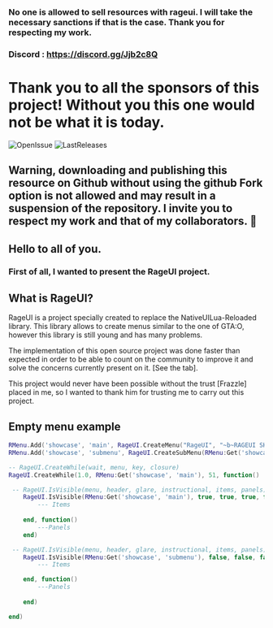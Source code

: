 ### No one is allowed to sell resources with rageui. I will take the necessary sanctions if that is the case. Thank you for respecting my work.

### Discord : https://discord.gg/Jjb2c8Q

# Thank you to all the sponsors of this project! Without you this one would not be what it is today. 

![OpenIssue](https://img.shields.io/github/issues/iTexZoz/RageUI.svg?style=flat)
![LastReleases](https://img.shields.io/github/release/iTexZoz/RageUI.svg?label=Last%20releases&style=flat)
<br>
## Warning, downloading and publishing this resource on Github without using the github Fork option is not allowed and may result in a suspension of the repository. I invite you to respect my work and that of my collaborators. :snail:
## Hello to all of you. 

### First of all, I wanted to present the RageUI project. 

## What is RageUI? 

RageUI is a project specially created to replace the NativeUILua-Reloaded library. 
This library allows to create menus similar to the one of GTA:O, however this library is still young and has many problems. 

The implementation of this open source project was done faster than expected in order to be able to count on the community to improve it and solve the concerns currently present on it. [See the tab]. 

This project would never have been possible without the trust [Frazzle] placed in me, so I wanted to thank him for trusting me to carry out this project. 

## Empty menu example
```lua
RMenu.Add('showcase', 'main', RageUI.CreateMenu("RageUI", "~b~RAGEUI SHOWCASE"))
RMenu.Add('showcase', 'submenu', RageUI.CreateSubMenu(RMenu:Get('showcase', 'main'), "RageUI", "~b~RAGEUI SHOWCASE", nil, nil, "root_cause", "shopui_title_dynasty8"))

-- RageUI.CreateWhile(wait, menu, key, closure)
RageUI.CreateWhile(1.0, RMenu:Get('showcase', 'main'), 51, function()

 -- RageUI.IsVisible(menu, header, glare, instructional, items, panels)
    RageUI.IsVisible(RMenu:Get('showcase', 'main'), true, true, true, function()
        --- Items
     
    end, function()
        ---Panels
    end)

 -- RageUI.IsVisible(menu, header, glare, instructional, items, panels)
    RageUI.IsVisible(RMenu:Get('showcase', 'submenu'), false, false, false, function()
        --- Items

    end, function()
        ---Panels
      
    end)

end)

```
